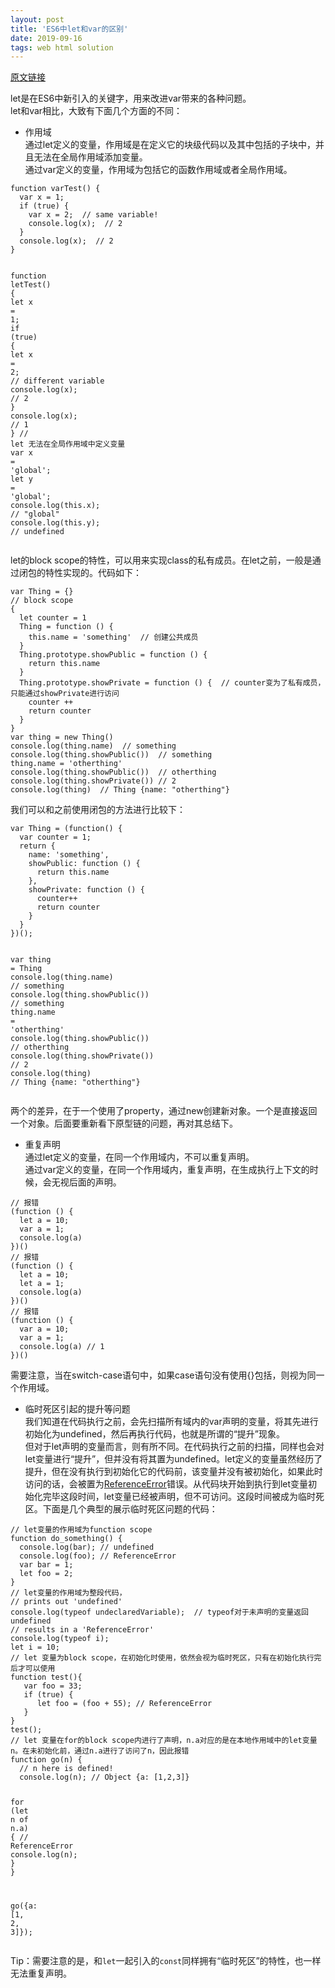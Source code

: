 ```yaml
---
layout: post
title: 'ES6中let和var的区别'
date: 2019-09-16 
tags: web html solution
---
```



[原文链接](https://www.jianshu.com/p/759f120910e8)

<section class="ouvJEz">
    <article class="_2rhmJa"><p>let是在ES6中新引入的关键字，用来改进var带来的各种问题。<br>
let和var相比，大致有下面几个方面的不同：</p>
<ul>
<li>作用域<br>
通过let定义的变量，作用域是在定义它的块级代码以及其中包括的子块中，并且无法在全局作用域添加变量。<br>
通过var定义的变量，作用域为包括它的函数作用域或者全局作用域。</li>
</ul>
<pre class="line-numbers  language-jsx"><code class="  language-jsx"><span class="token keyword">function</span> <span class="token function">varTest</span><span class="token punctuation">(</span><span class="token punctuation">)</span> <span class="token punctuation">{</span>
  <span class="token keyword">var</span> x <span class="token operator">=</span> <span class="token number">1</span><span class="token punctuation">;</span>
  <span class="token keyword">if</span> <span class="token punctuation">(</span><span class="token boolean">true</span><span class="token punctuation">)</span> <span class="token punctuation">{</span>
    <span class="token keyword">var</span> x <span class="token operator">=</span> <span class="token number">2</span><span class="token punctuation">;</span>  <span class="token comment">// same variable!</span>
    console<span class="token punctuation">.</span><span class="token function">log</span><span class="token punctuation">(</span>x<span class="token punctuation">)</span><span class="token punctuation">;</span>  <span class="token comment">// 2</span>
  <span class="token punctuation">}</span>
  console<span class="token punctuation">.</span><span class="token function">log</span><span class="token punctuation">(</span>x<span class="token punctuation">)</span><span class="token punctuation">;</span>  <span class="token comment">// 2</span>
<span class="token punctuation">}</span>

<span class="token keyword">function</span> <span class="token function">letTest</span><span class="token punctuation">(</span><span class="token punctuation">)</span> <span class="token punctuation">{</span>
  <span class="token keyword">let</span> x <span class="token operator">=</span> <span class="token number">1</span><span class="token punctuation">;</span>
  <span class="token keyword">if</span> <span class="token punctuation">(</span><span class="token boolean">true</span><span class="token punctuation">)</span> <span class="token punctuation">{</span>
    <span class="token keyword">let</span> x <span class="token operator">=</span> <span class="token number">2</span><span class="token punctuation">;</span>  <span class="token comment">// different variable</span>
    console<span class="token punctuation">.</span><span class="token function">log</span><span class="token punctuation">(</span>x<span class="token punctuation">)</span><span class="token punctuation">;</span>  <span class="token comment">// 2</span>
  <span class="token punctuation">}</span>
  console<span class="token punctuation">.</span><span class="token function">log</span><span class="token punctuation">(</span>x<span class="token punctuation">)</span><span class="token punctuation">;</span>  <span class="token comment">// 1</span>
<span class="token punctuation">}</span>
<span class="token comment">// let 无法在全局作用域中定义变量</span>
<span class="token keyword">var</span> x <span class="token operator">=</span> <span class="token string">'global'</span><span class="token punctuation">;</span>
<span class="token keyword">let</span> y <span class="token operator">=</span> <span class="token string">'global'</span><span class="token punctuation">;</span>
console<span class="token punctuation">.</span><span class="token function">log</span><span class="token punctuation">(</span><span class="token keyword">this</span><span class="token punctuation">.</span>x<span class="token punctuation">)</span><span class="token punctuation">;</span> <span class="token comment">// "global"</span>
console<span class="token punctuation">.</span><span class="token function">log</span><span class="token punctuation">(</span><span class="token keyword">this</span><span class="token punctuation">.</span>y<span class="token punctuation">)</span><span class="token punctuation">;</span> <span class="token comment">// undefined</span>
<span aria-hidden="true" class="line-numbers-rows"><span></span><span></span><span></span><span></span><span></span><span></span><span></span><span></span><span></span><span></span><span></span><span></span><span></span><span></span><span></span><span></span><span></span><span></span><span></span><span></span><span></span><span></span></span></code></pre>
<p>let的block scope的特性，可以用来实现class的私有成员。在let之前，一般是通过闭包的特性实现的。代码如下：</p>
<pre class="line-numbers  language-jsx"><code class="  language-jsx"><span class="token keyword">var</span> Thing <span class="token operator">=</span> <span class="token punctuation">{</span><span class="token punctuation">}</span>
<span class="token comment">// block scope</span>
<span class="token punctuation">{</span>
  <span class="token keyword">let</span> counter <span class="token operator">=</span> <span class="token number">1</span>
  <span class="token function-variable function">Thing</span> <span class="token operator">=</span> <span class="token keyword">function</span> <span class="token punctuation">(</span><span class="token punctuation">)</span> <span class="token punctuation">{</span>
    <span class="token keyword">this</span><span class="token punctuation">.</span>name <span class="token operator">=</span> <span class="token string">'something'</span>  <span class="token comment">// 创建公共成员</span>
  <span class="token punctuation">}</span>
  <span class="token class-name">Thing</span><span class="token punctuation">.</span>prototype<span class="token punctuation">.</span><span class="token function-variable function">showPublic</span> <span class="token operator">=</span> <span class="token keyword">function</span> <span class="token punctuation">(</span><span class="token punctuation">)</span> <span class="token punctuation">{</span>
    <span class="token keyword">return</span> <span class="token keyword">this</span><span class="token punctuation">.</span>name
  <span class="token punctuation">}</span>
  <span class="token class-name">Thing</span><span class="token punctuation">.</span>prototype<span class="token punctuation">.</span><span class="token function-variable function">showPrivate</span> <span class="token operator">=</span> <span class="token keyword">function</span> <span class="token punctuation">(</span><span class="token punctuation">)</span> <span class="token punctuation">{</span>  <span class="token comment">// counter变为了私有成员，只能通过showPrivate进行访问</span>
    counter <span class="token operator">++</span>
    <span class="token keyword">return</span> counter
  <span class="token punctuation">}</span>
<span class="token punctuation">}</span>
<span class="token keyword">var</span> thing <span class="token operator">=</span> <span class="token keyword">new</span> <span class="token class-name">Thing</span><span class="token punctuation">(</span><span class="token punctuation">)</span>
console<span class="token punctuation">.</span><span class="token function">log</span><span class="token punctuation">(</span>thing<span class="token punctuation">.</span>name<span class="token punctuation">)</span>  <span class="token comment">// something</span>
console<span class="token punctuation">.</span><span class="token function">log</span><span class="token punctuation">(</span>thing<span class="token punctuation">.</span><span class="token function">showPublic</span><span class="token punctuation">(</span><span class="token punctuation">)</span><span class="token punctuation">)</span>  <span class="token comment">// something</span>
thing<span class="token punctuation">.</span>name <span class="token operator">=</span> <span class="token string">'otherthing'</span>
console<span class="token punctuation">.</span><span class="token function">log</span><span class="token punctuation">(</span>thing<span class="token punctuation">.</span><span class="token function">showPublic</span><span class="token punctuation">(</span><span class="token punctuation">)</span><span class="token punctuation">)</span>  <span class="token comment">// otherthing</span>
console<span class="token punctuation">.</span><span class="token function">log</span><span class="token punctuation">(</span>thing<span class="token punctuation">.</span><span class="token function">showPrivate</span><span class="token punctuation">(</span><span class="token punctuation">)</span><span class="token punctuation">)</span> <span class="token comment">// 2</span>
console<span class="token punctuation">.</span><span class="token function">log</span><span class="token punctuation">(</span>thing<span class="token punctuation">)</span>  <span class="token comment">// Thing {name: "otherthing"}</span>
<span aria-hidden="true" class="line-numbers-rows"><span></span><span></span><span></span><span></span><span></span><span></span><span></span><span></span><span></span><span></span><span></span><span></span><span></span><span></span><span></span><span></span><span></span><span></span><span></span><span></span><span></span><span></span></span></code></pre>
<p>我们可以和之前使用闭包的方法进行比较下：</p>
<pre class="line-numbers  language-jsx"><code class="  language-jsx"><span class="token keyword">var</span> Thing <span class="token operator">=</span> <span class="token punctuation">(</span><span class="token keyword">function</span><span class="token punctuation">(</span><span class="token punctuation">)</span> <span class="token punctuation">{</span>
  <span class="token keyword">var</span> counter <span class="token operator">=</span> <span class="token number">1</span><span class="token punctuation">;</span>
  <span class="token keyword">return</span> <span class="token punctuation">{</span>
    name<span class="token punctuation">:</span> <span class="token string">'something'</span><span class="token punctuation">,</span>
    <span class="token function-variable function">showPublic</span><span class="token punctuation">:</span> <span class="token keyword">function</span> <span class="token punctuation">(</span><span class="token punctuation">)</span> <span class="token punctuation">{</span>
      <span class="token keyword">return</span> <span class="token keyword">this</span><span class="token punctuation">.</span>name
    <span class="token punctuation">}</span><span class="token punctuation">,</span>
    <span class="token function-variable function">showPrivate</span><span class="token punctuation">:</span> <span class="token keyword">function</span> <span class="token punctuation">(</span><span class="token punctuation">)</span> <span class="token punctuation">{</span>
      counter<span class="token operator">++</span>
      <span class="token keyword">return</span> counter
    <span class="token punctuation">}</span>
  <span class="token punctuation">}</span>   
<span class="token punctuation">}</span><span class="token punctuation">)</span><span class="token punctuation">(</span><span class="token punctuation">)</span><span class="token punctuation">;</span>

<span class="token keyword">var</span> thing <span class="token operator">=</span> Thing
console<span class="token punctuation">.</span><span class="token function">log</span><span class="token punctuation">(</span>thing<span class="token punctuation">.</span>name<span class="token punctuation">)</span>  <span class="token comment">// something</span>
console<span class="token punctuation">.</span><span class="token function">log</span><span class="token punctuation">(</span>thing<span class="token punctuation">.</span><span class="token function">showPublic</span><span class="token punctuation">(</span><span class="token punctuation">)</span><span class="token punctuation">)</span>  <span class="token comment">// something</span>
thing<span class="token punctuation">.</span>name <span class="token operator">=</span> <span class="token string">'otherthing'</span>
console<span class="token punctuation">.</span><span class="token function">log</span><span class="token punctuation">(</span>thing<span class="token punctuation">.</span><span class="token function">showPublic</span><span class="token punctuation">(</span><span class="token punctuation">)</span><span class="token punctuation">)</span>  <span class="token comment">// otherthing</span>
console<span class="token punctuation">.</span><span class="token function">log</span><span class="token punctuation">(</span>thing<span class="token punctuation">.</span><span class="token function">showPrivate</span><span class="token punctuation">(</span><span class="token punctuation">)</span><span class="token punctuation">)</span> <span class="token comment">// 2</span>
console<span class="token punctuation">.</span><span class="token function">log</span><span class="token punctuation">(</span>thing<span class="token punctuation">)</span>  <span class="token comment">// Thing {name: "otherthing"}</span>
<span aria-hidden="true" class="line-numbers-rows"><span></span><span></span><span></span><span></span><span></span><span></span><span></span><span></span><span></span><span></span><span></span><span></span><span></span><span></span><span></span><span></span><span></span><span></span><span></span><span></span><span></span></span></code></pre>
<p>两个的差异，在于一个使用了property，通过new创建新对象。一个是直接返回一个对象。后面要重新看下原型链的问题，再对其总结下。</p>
<ul>
<li>重复声明<br>
通过let定义的变量，在同一个作用域内，不可以重复声明。<br>
通过var定义的变量，在同一个作用域内，重复声明，在生成执行上下文的时候，会无视后面的声明。</li>
</ul>
<pre class="line-numbers  language-jsx"><code class="  language-jsx"><span class="token comment">// 报错</span>
<span class="token punctuation">(</span><span class="token keyword">function</span> <span class="token punctuation">(</span><span class="token punctuation">)</span> <span class="token punctuation">{</span>
  <span class="token keyword">let</span> a <span class="token operator">=</span> <span class="token number">10</span><span class="token punctuation">;</span>
  <span class="token keyword">var</span> a <span class="token operator">=</span> <span class="token number">1</span><span class="token punctuation">;</span>
  console<span class="token punctuation">.</span><span class="token function">log</span><span class="token punctuation">(</span>a<span class="token punctuation">)</span>
<span class="token punctuation">}</span><span class="token punctuation">)</span><span class="token punctuation">(</span><span class="token punctuation">)</span>
<span class="token comment">// 报错</span>
<span class="token punctuation">(</span><span class="token keyword">function</span> <span class="token punctuation">(</span><span class="token punctuation">)</span> <span class="token punctuation">{</span>
  <span class="token keyword">let</span> a <span class="token operator">=</span> <span class="token number">10</span><span class="token punctuation">;</span>
  <span class="token keyword">let</span> a <span class="token operator">=</span> <span class="token number">1</span><span class="token punctuation">;</span>
  console<span class="token punctuation">.</span><span class="token function">log</span><span class="token punctuation">(</span>a<span class="token punctuation">)</span>
<span class="token punctuation">}</span><span class="token punctuation">)</span><span class="token punctuation">(</span><span class="token punctuation">)</span>
<span class="token comment">// 报错</span>
<span class="token punctuation">(</span><span class="token keyword">function</span> <span class="token punctuation">(</span><span class="token punctuation">)</span> <span class="token punctuation">{</span>
  <span class="token keyword">var</span> a <span class="token operator">=</span> <span class="token number">10</span><span class="token punctuation">;</span>
  <span class="token keyword">var</span> a <span class="token operator">=</span> <span class="token number">1</span><span class="token punctuation">;</span>
  console<span class="token punctuation">.</span><span class="token function">log</span><span class="token punctuation">(</span>a<span class="token punctuation">)</span> <span class="token comment">// 1</span>
<span class="token punctuation">}</span><span class="token punctuation">)</span><span class="token punctuation">(</span><span class="token punctuation">)</span>
<span aria-hidden="true" class="line-numbers-rows"><span></span><span></span><span></span><span></span><span></span><span></span><span></span><span></span><span></span><span></span><span></span><span></span><span></span><span></span><span></span><span></span><span></span><span></span></span></code></pre>
<p>需要注意，当在switch-case语句中，如果case语句没有使用{}包括，则视为同一个作用域。</p>
<ul>
<li>临时死区引起的提升等问题<br>
我们知道在代码执行之前，会先扫描所有域内的var声明的变量，将其先进行初始化为undefined，然后再执行代码，也就是所谓的“提升”现象。<br>
但对于let声明的变量而言，则有所不同。在代码执行之前的扫描，同样也会对let变量进行“提升”，但并没有将其置为undefined。let定义的变量虽然经历了提升，但在没有执行到初始化它的代码前，该变量并没有被初始化，如果此时访问的话，会被置为<a href="https://developer.mozilla.org/en-US/docs/JavaScript/Reference/Global_Objects/ReferenceError" target="_blank" rel="nofollow">ReferenceError</a>错误。从代码块开始到执行到let变量初始化完毕这段时间，let变量已经被声明，但不可访问。这段时间被成为临时死区。下面是几个典型的展示临时死区问题的代码：</li>
</ul>
<pre class="line-numbers  language-jsx"><code class="  language-jsx"><span class="token comment">// let变量的作用域为function scope</span>
<span class="token keyword">function</span> <span class="token function">do_something</span><span class="token punctuation">(</span><span class="token punctuation">)</span> <span class="token punctuation">{</span>
  console<span class="token punctuation">.</span><span class="token function">log</span><span class="token punctuation">(</span>bar<span class="token punctuation">)</span><span class="token punctuation">;</span> <span class="token comment">// undefined</span>
  console<span class="token punctuation">.</span><span class="token function">log</span><span class="token punctuation">(</span>foo<span class="token punctuation">)</span><span class="token punctuation">;</span> <span class="token comment">// ReferenceError</span>
  <span class="token keyword">var</span> bar <span class="token operator">=</span> <span class="token number">1</span><span class="token punctuation">;</span>
  <span class="token keyword">let</span> foo <span class="token operator">=</span> <span class="token number">2</span><span class="token punctuation">;</span>
<span class="token punctuation">}</span>
<span class="token comment">// let变量的作用域为整段代码，</span>
<span class="token comment">// prints out 'undefined'</span>
console<span class="token punctuation">.</span><span class="token function">log</span><span class="token punctuation">(</span><span class="token keyword">typeof</span> undeclaredVariable<span class="token punctuation">)</span><span class="token punctuation">;</span>  <span class="token comment">// typeof对于未声明的变量返回undefined</span>
<span class="token comment">// results in a 'ReferenceError'</span>
console<span class="token punctuation">.</span><span class="token function">log</span><span class="token punctuation">(</span><span class="token keyword">typeof</span> i<span class="token punctuation">)</span><span class="token punctuation">;</span>
<span class="token keyword">let</span> i <span class="token operator">=</span> <span class="token number">10</span><span class="token punctuation">;</span>
<span class="token comment">// let 变量为block scope，在初始化时使用，依然会视为临时死区，只有在初始化执行完后才可以使用</span>
<span class="token keyword">function</span> <span class="token function">test</span><span class="token punctuation">(</span><span class="token punctuation">)</span><span class="token punctuation">{</span>
   <span class="token keyword">var</span> foo <span class="token operator">=</span> <span class="token number">33</span><span class="token punctuation">;</span>
   <span class="token keyword">if</span> <span class="token punctuation">(</span><span class="token boolean">true</span><span class="token punctuation">)</span> <span class="token punctuation">{</span>
      <span class="token keyword">let</span> foo <span class="token operator">=</span> <span class="token punctuation">(</span>foo <span class="token operator">+</span> <span class="token number">55</span><span class="token punctuation">)</span><span class="token punctuation">;</span> <span class="token comment">// ReferenceError</span>
   <span class="token punctuation">}</span>
<span class="token punctuation">}</span>
<span class="token function">test</span><span class="token punctuation">(</span><span class="token punctuation">)</span><span class="token punctuation">;</span>
<span class="token comment">// let 变量在for的block scope内进行了声明，n.a对应的是在本地作用域中的let变量n。在未初始化前，通过n.a进行了访问了n，因此报错</span>
<span class="token keyword">function</span> <span class="token function">go</span><span class="token punctuation">(</span><span class="token parameter">n</span><span class="token punctuation">)</span> <span class="token punctuation">{</span>
  <span class="token comment">// n here is defined!</span>
  console<span class="token punctuation">.</span><span class="token function">log</span><span class="token punctuation">(</span>n<span class="token punctuation">)</span><span class="token punctuation">;</span> <span class="token comment">// Object {a: [1,2,3]}</span>

  <span class="token keyword">for</span> <span class="token punctuation">(</span><span class="token keyword">let</span> n <span class="token keyword">of</span> n<span class="token punctuation">.</span>a<span class="token punctuation">)</span> <span class="token punctuation">{</span> <span class="token comment">// ReferenceError</span>
    console<span class="token punctuation">.</span><span class="token function">log</span><span class="token punctuation">(</span>n<span class="token punctuation">)</span><span class="token punctuation">;</span>
  <span class="token punctuation">}</span>
<span class="token punctuation">}</span>

<span class="token function">go</span><span class="token punctuation">(</span><span class="token punctuation">{</span>a<span class="token punctuation">:</span> <span class="token punctuation">[</span><span class="token number">1</span><span class="token punctuation">,</span> <span class="token number">2</span><span class="token punctuation">,</span> <span class="token number">3</span><span class="token punctuation">]</span><span class="token punctuation">}</span><span class="token punctuation">)</span><span class="token punctuation">;</span>
<span aria-hidden="true" class="line-numbers-rows"><span></span><span></span><span></span><span></span><span></span><span></span><span></span><span></span><span></span><span></span><span></span><span></span><span></span><span></span><span></span><span></span><span></span><span></span><span></span><span></span><span></span><span></span><span></span><span></span><span></span><span></span><span></span><span></span><span></span><span></span><span></span><span></span></span></code></pre>
<p>Tip：需要注意的是，和<code>let</code>一起引入的<code>const</code>同样拥有“临时死区”的特性，也一样无法重复声明。</p>
</article>
</section>